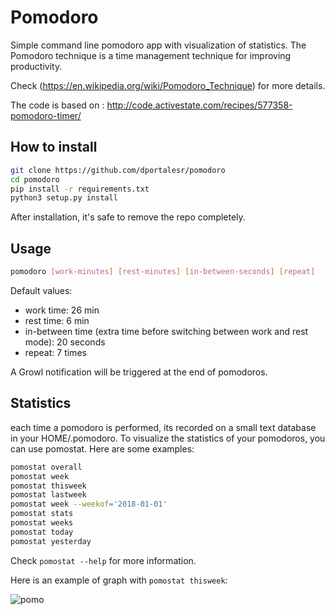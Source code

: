 # Pomodoro

Simple command line pomodoro app with visualization of statistics.
The Pomodoro technique is a time management technique for improving productivity.

Check (<https://en.wikipedia.org/wiki/Pomodoro_Technique>)
for more details.

The code is based on : <http://code.activestate.com/recipes/577358-pomodoro-timer/>

## How to install

```bash
git clone https://github.com/dportalesr/pomodoro
cd pomodoro
pip install -r requirements.txt
python3 setup.py install
```

After installation, it's safe to remove the repo completely.

## Usage

```bash
pomodoro [work-minutes] [rest-minutes] [in-between-seconds] [repeat]
```

Default values:

- work time: 26 min
- rest time: 6 min
- in-between time (extra time before switching between work and rest mode): 20 seconds
- repeat: 7 times

A Growl notification will be triggered at the end of pomodoros.

## Statistics

each time a pomodoro is performed, its recorded on a small text database in your HOME/.pomodoro. To visualize the statistics of your pomodoros, you can use pomostat. Here are some examples:

```bash
pomostat overall
pomostat week
pomostat thisweek
pomostat lastweek
pomostat week --weekof='2018-01-01'
pomostat stats
pomostat weeks
pomostat today
pomostat yesterday
```

Check `pomostat --help` for more information. 

Here is an example of graph with `pomostat thisweek`:

![pomo](https://raw.githubusercontent.com/mehdidc/pomodoro/master/pomo.png)
